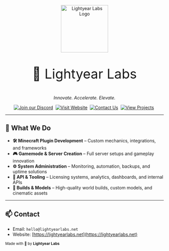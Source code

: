 <p align="center">
  <a href="https://lightyearlabs.net">
    <img src="https://www.lightyearlabs.net/logo.png" alt="Lightyear Labs Logo" width="150">
  </a>
</p>

<p align="center" style="font-size:42px;">🚀 Lightyear Labs</p>
<p align="center"><em>Innovate. Accelerate. Elevate.</em></p>

<p align="center">
<a href="https://discord.lightyearlabs.net"><img src="https://img.shields.io/badge/Join%20our%20Discord-5865F2?logo=discord&logoColor=white&style=for-the-badge" alt="Join our Discord"></a>&nbsp;
<a href="https://lightyearlabs.net"><img src="https://img.shields.io/badge/Visit%20Website-0A66C2?logo=google-chrome&logoColor=white&style=for-the-badge" alt="Visit Website"></a>&nbsp;
<a href="mailto:hello@lightyearlabs.net"><img src="https://img.shields.io/badge/Contact%20Us-25D366?logo=gmail&logoColor=white&style=for-the-badge" alt="Contact Us"></a>&nbsp;
<a href="https://github.com/Lightyear-Labs"><img src="https://img.shields.io/badge/View%20Projects-333333?logo=github&logoColor=white&style=for-the-badge" alt="View Projects"></a>&nbsp;
</p>

---

## 💼 What We Do

- **🛠️ Minecraft Plugin Development** – Custom mechanics, integrations, and frameworks
- **🎮 Gamemode & Server Creation** – Full server setups and gameplay innovation
- **⚙️ System Administration** – Monitoring, automation, backups, and uptime solutions
- **🧠 API & Tooling** – Licensing systems, analytics, dashboards, and internal APIs
- **🧱 Builds & Models** – High-quality world builds, custom models, and cinematic assets

---

## 📫 Contact

- Email: `hello@lightyearlabs.net`
- Website: [https://lightyearlabs.net](https://lightyearlabs.net)

<sub>Made with 💫 by **Lightyear Labs**</sub>
